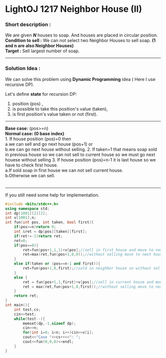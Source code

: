 <h1>LightOJ 1217 Neighbor House (II)</h1>

<h3>Short description :</h3>
We are given <b><i>N</i></b> houses to soap. And houses are placed in circular position. <br>
<b>Condition to sell :</b> We can not select two Neighbor Houses to sell soap. <b>(1 and n are also Neighbor Houses)</b><br>
<b>Target : </b> Sell largest number of soap.<br><hr>
<h3>Solution Idea :</h3>
We can solve this problem using <b>Dynamic Programming</b> idea ( Here I use recursive DP).

Let's define <b>state</b> for recursion DP:</br>
1. position (pos) , 
2. is possible to take this position's value (taken),
3. is first position's value taken or not (first).
<hr>
<b>Base case:</b> (pos>=n)<br>
<b>Normal case: (0 base index)</b><br> 
1. If house position (pos)=0 then<br>
    a.we can sell and go next house (pos+1) or<br>
    b.we can go next house without selling.
2. If taken=1 that means soap sold in previous house so we can not sell to current house so we must go next houese without selling
3. If house position (pos)=n-1 it is last house so we have to check first house.<br>
    a.If sold soap in first house we can not sell current house.<br>
    b.Otherwise we can sell.
<br><br><hr>

If you still need some help for implementation. <br>

```c++
#include <bits/stdc++.h>
using namespace std;
int dp[1001][2][2];
int v[1001],n;
int fun(int pos, int taken, bool first){
    if(pos>=n)return 0;
    int &ret = dp[pos][taken][first];
    if(ret!=-1)return ret;
    ret=0;
    if(pos==0){
        ret=fun(pos+1,1,1)+v[pos];//sell in first house and move to next house
        ret=max(ret,fun(pos+1,0,0));//without selling move to next house
    }
    else if(taken or (pos==n-1 and first)){
        ret=fun(pos+1,0,first);//sold in neighbor house so without selling move to next house
    }
    else {
        ret = fun(pos+1,1,first)+v[pos];//sell in current house and move to next house
        ret = max(ret,fun(pos+1,0,first));//without selling move to next house
    }
    return ret;
}
int main(){
    int test,cs;
    cin>>test;
    while(test--){
        memset(dp,-1,sizeof dp);
        cin>>n;
        for(int i=0; i<n; i++)cin>>v[i];
        cout<<"Case "<<cs++<<": ";
        cout<<fun(0,0,0)<<endl;
    }
}
```